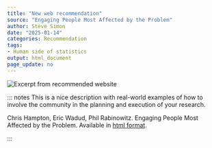 ```yaml
---
title: "New web recommendation"
source: "Engaging People Most Affected by the Problem"
author: Steve Simon
date: "2025-01-14"
categories: Recommendation
tags:
- Human side of statistics
output: html_document
page_update: no
---
```


![](http://www.pmean.com/new-images/25/engaging-people-01.png "Excerpt from recommended website")

::: notes
This is a nice description with real-world examples of how to involve the community in the planning and execution of your research.

Chris Hampton, Eric Wadud, Phil Rabinowitz. Engaging People Most Affected by the Problem. Available in [html format][ham1].

[ham1]: https://ctb.ku.edu/en/table-of-contents/participation/encouraging-involvement/engage-those-affected/main
:::
